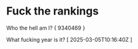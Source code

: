 # Fuck the rankings

Who the hell am I?
{ 9340469 }

What fucking year is it?
[ 2025-03-05T10:16:40Z ]
